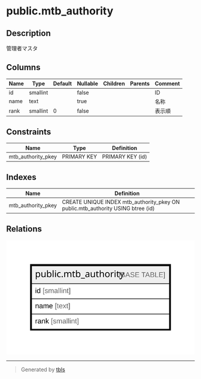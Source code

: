 # public.mtb_authority

## Description

管理者マスタ

## Columns

| Name | Type | Default | Nullable | Children | Parents | Comment |
| ---- | ---- | ------- | -------- | -------- | ------- | ------- |
| id | smallint |  | false |  |  | ID |
| name | text |  | true |  |  | 名称 |
| rank | smallint | 0 | false |  |  | 表示順 |

## Constraints

| Name | Type | Definition |
| ---- | ---- | ---------- |
| mtb_authority_pkey | PRIMARY KEY | PRIMARY KEY (id) |

## Indexes

| Name | Definition |
| ---- | ---------- |
| mtb_authority_pkey | CREATE UNIQUE INDEX mtb_authority_pkey ON public.mtb_authority USING btree (id) |

## Relations

![er](public.mtb_authority.svg)

---

> Generated by [tbls](https://github.com/k1LoW/tbls)
